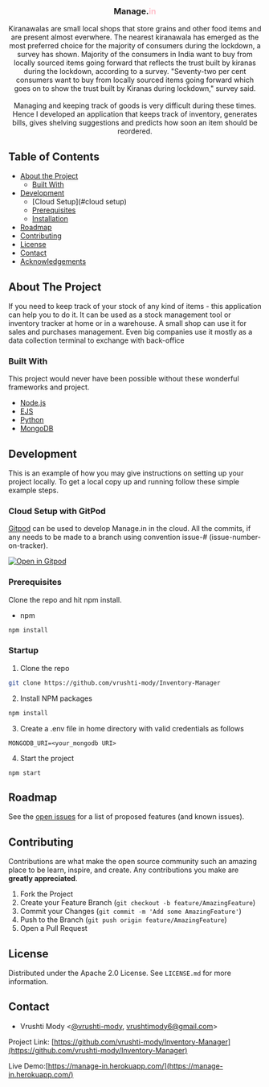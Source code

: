 

  <h3 align="center">Manage.<span style="color: pink">in</span></h3>

  <p align="center">
  Kiranawalas are small local shops that store grains and other food items and are present almost everwhere.
   The nearest kiranawala has emerged as the most preferred choice for the majority of consumers during the lockdown, a survey has shown. Majority of the consumers in India want to buy from locally sourced items going forward that reflects the trust built by kiranas during the lockdown, according to a survey. "Seventy-two per cent consumers want to buy from locally sourced items going forward which goes on to show the trust built by Kiranas during lockdown," survey said. 
    <br><br>
   Managing and keeping track of goods is very difficult during these times. Hence I developed an application that keeps track of inventory, generates bills, gives shelving suggestions and predicts how soon an item should be reordered.
    <br />
   
  </p>
</p>

<!-- TABLE OF CONTENTS -->

## Table of Contents

- [About the Project](#about-the-project)
  - [Built With](#built-with)
- [Development](#development)
  - [Cloud Setup](#cloud setup)
  - [Prerequisites](#prerequisites)
  - [Installation](#installation)
- [Roadmap](#roadmap)
- [Contributing](#contributing)
- [License](#license)
- [Contact](#contact)
- [Acknowledgements](#acknowledgements)

<!-- ABOUT THE PROJECT -->

## About The Project
If you need to keep track of your stock of any kind of items - this application can help you to do it. It can be used as a stock management tool or inventory tracker at home or in a warehouse. A small shop can use it for sales and purchases management. Even big companies use it mostly as a data collection terminal to exchange with back-office

<!--
[![Product Name Screen Shot][product-screenshot]](https://example.com)
-->

### Built With

This project would never have been possible without these wonderful frameworks and project.

- [Node.js](https://nodejs.org)
- [EJS](https://ejs.co)
- [Python](https://www.python.org/)
- [MongoDB](https://www.mongodb.com/)


<!-- GETTING STARTED -->

## Development

This is an example of how you may give instructions on setting up your project locally.
To get a local copy up and running follow these simple example steps.

### Cloud Setup with GitPod

[Gitpod](https://www.gitpod.io/) can be used to develop Manage.in in the cloud. All the commits, if any needs to be made to a branch using convention issue-#
(issue-number-on-tracker).

[![Open in Gitpod](https://gitpod.io/button/open-in-gitpod.svg)](https://gitpod.io/#https://github.com/vrushti-mody/Inventory-Manager)

### Prerequisites

Clone the repo and hit npm install.

- npm

```sh
npm install
```

### Startup

1. Clone the repo

```sh
git clone https://github.com/vrushti-mody/Inventory-Manager
```

2. Install NPM packages

```sh
npm install
```

3. Create a .env file in home directory with valid credentials as follows

```
MONGODB_URI=<your_mongodb URI>

```

4. Start the project

```JS
npm start
```

<!-- ROADMAP -->

## Roadmap

See the [open issues](https://github.com/vrushti-mody/Inventory-Manager/issues) for a list of proposed features (and known issues).

<!-- CONTRIBUTING -->

## Contributing

Contributions are what make the open source community such an amazing place to be learn, inspire, and create. Any contributions you make are **greatly appreciated**.

1. Fork the Project
2. Create your Feature Branch (`git checkout -b feature/AmazingFeature`)
3. Commit your Changes (`git commit -m 'Add some AmazingFeature'`)
4. Push to the Branch (`git push origin feature/AmazingFeature`)
5. Open a Pull Request

<!-- LICENSE -->

## License

Distributed under the Apache 2.0 License. See `LICENSE.md` for more information.

<!-- CONTACT -->

## Contact

- Vrushti Mody <[@vrushti-mody](https://github.com/vrushti-mody),  vrushtimody6@gmail.com>

Project Link: [https://github.com/vrushti-mody/Inventory-Manager](https://github.com/vrushti-mody/Inventory-Manager)

Live Demo:[https://manage-in.herokuapp.com/](https://manage-in.herokuapp.com/)
